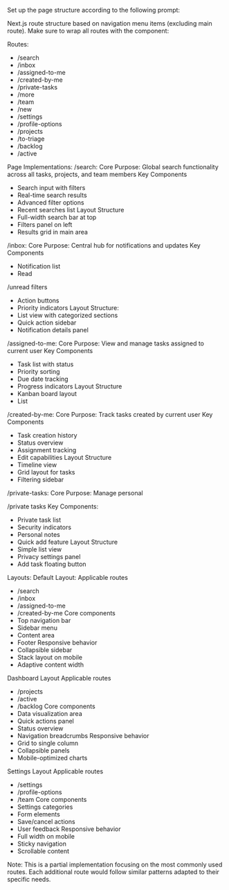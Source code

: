 Set up the page structure according to the following prompt:

<page-structure-prompt>
Next.js route structure based on navigation menu items (excluding main route). Make sure to wrap all routes with the component:

Routes:

- /search
- /inbox
- /assigned-to-me
- /created-by-me
- /private-tasks
- /more
- /team
- /new
- /settings
- /profile-options
- /projects
- /to-triage
- /backlog
- /active

Page Implementations:
/search:
Core Purpose: Global search functionality across all tasks, projects, and team members
Key Components

- Search input with filters
- Real-time search results
- Advanced filter options
- Recent searches list
  Layout Structure
- Full-width search bar at top
- Filters panel on left
- Results grid in main area

/inbox:
Core Purpose: Central hub for notifications and updates
Key Components

- Notification list
- Read

/unread filters

- Action buttons
- Priority indicators
  Layout Structure:
- List view with categorized sections
- Quick action sidebar
- Notification details panel

/assigned-to-me:
Core Purpose: View and manage tasks assigned to current user
Key Components

- Task list with status
- Priority sorting
- Due date tracking
- Progress indicators
  Layout Structure
- Kanban board layout
- List

/created-by-me:
Core Purpose: Track tasks created by current user
Key Components

- Task creation history
- Status overview
- Assignment tracking
- Edit capabilities
  Layout Structure
- Timeline view
- Grid layout for tasks
- Filtering sidebar

/private-tasks:
Core Purpose: Manage personal

/private tasks
Key Components:

- Private task list
- Security indicators
- Personal notes
- Quick add feature
  Layout Structure
- Simple list view
- Privacy settings panel
- Add task floating button

Layouts:
Default Layout:
Applicable routes

- /search
- /inbox
- /assigned-to-me
- /created-by-me
  Core components
- Top navigation bar
- Sidebar menu
- Content area
- Footer
  Responsive behavior
- Collapsible sidebar
- Stack layout on mobile
- Adaptive content width

Dashboard Layout
Applicable routes

- /projects
- /active
- /backlog
  Core components
- Data visualization area
- Quick actions panel
- Status overview
- Navigation breadcrumbs
  Responsive behavior
- Grid to single column
- Collapsible panels
- Mobile-optimized charts

Settings Layout
Applicable routes

- /settings
- /profile-options
- /team
  Core components
- Settings categories
- Form elements
- Save/cancel actions
- User feedback
  Responsive behavior
- Full width on mobile
- Sticky navigation
- Scrollable content

Note: This is a partial implementation focusing on the most commonly used routes. Each additional route would follow similar patterns adapted to their specific needs.
</page-structure-prompt>
